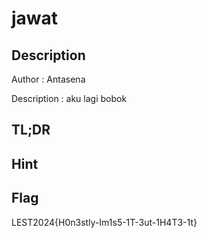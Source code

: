 # jawat 
## Description

Author : Antasena

Description : aku lagi bobok

## TL;DR

## Hint

## Flag
LEST2024{H0n3stly-Im1s5-1T-3ut-1H4T3-1t}